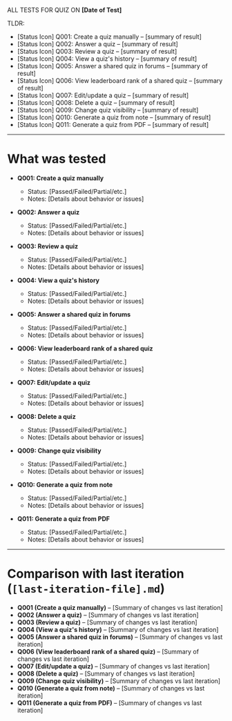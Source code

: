 ALL TESTS FOR QUIZ ON **[Date of Test]**

TLDR:

- [Status Icon] Q001: Create a quiz manually – [summary of result]
- [Status Icon] Q002: Answer a quiz – [summary of result]
- [Status Icon] Q003: Review a quiz – [summary of result]
- [Status Icon] Q004: View a quiz's history – [summary of result]
- [Status Icon] Q005: Answer a shared quiz in forums – [summary of result]
- [Status Icon] Q006: View leaderboard rank of a shared quiz – [summary of result]
- [Status Icon] Q007: Edit/update a quiz – [summary of result]
- [Status Icon] Q008: Delete a quiz – [summary of result]
- [Status Icon] Q009: Change quiz visibility – [summary of result]
- [Status Icon] Q010: Generate a quiz from note – [summary of result]
- [Status Icon] Q011: Generate a quiz from PDF – [summary of result]

---

# What was tested

- **Q001: Create a quiz manually**

  - Status: [Passed/Failed/Partial/etc.]
  - Notes: [Details about behavior or issues]

- **Q002: Answer a quiz**

  - Status: [Passed/Failed/Partial/etc.]
  - Notes: [Details about behavior or issues]

- **Q003: Review a quiz**

  - Status: [Passed/Failed/Partial/etc.]
  - Notes: [Details about behavior or issues]

- **Q004: View a quiz's history**

  - Status: [Passed/Failed/Partial/etc.]
  - Notes: [Details about behavior or issues]

- **Q005: Answer a shared quiz in forums**

  - Status: [Passed/Failed/Partial/etc.]
  - Notes: [Details about behavior or issues]

- **Q006: View leaderboard rank of a shared quiz**

  - Status: [Passed/Failed/Partial/etc.]
  - Notes: [Details about behavior or issues]

- **Q007: Edit/update a quiz**

  - Status: [Passed/Failed/Partial/etc.]
  - Notes: [Details about behavior or issues]

- **Q008: Delete a quiz**

  - Status: [Passed/Failed/Partial/etc.]
  - Notes: [Details about behavior or issues]

- **Q009: Change quiz visibility**

  - Status: [Passed/Failed/Partial/etc.]
  - Notes: [Details about behavior or issues]

- **Q010: Generate a quiz from note**

  - Status: [Passed/Failed/Partial/etc.]
  - Notes: [Details about behavior or issues]

- **Q011: Generate a quiz from PDF**
  - Status: [Passed/Failed/Partial/etc.]
  - Notes: [Details about behavior or issues]

---

# Comparison with last iteration (`[last-iteration-file].md`)

- **Q001 (Create a quiz manually)** – [Summary of changes vs last iteration]
- **Q002 (Answer a quiz)** – [Summary of changes vs last iteration]
- **Q003 (Review a quiz)** – [Summary of changes vs last iteration]
- **Q004 (View a quiz's history)** – [Summary of changes vs last iteration]
- **Q005 (Answer a shared quiz in forums)** – [Summary of changes vs last iteration]
- **Q006 (View leaderboard rank of a shared quiz)** – [Summary of changes vs last iteration]
- **Q007 (Edit/update a quiz)** – [Summary of changes vs last iteration]
- **Q008 (Delete a quiz)** – [Summary of changes vs last iteration]
- **Q009 (Change quiz visibility)** – [Summary of changes vs last iteration]
- **Q010 (Generate a quiz from note)** – [Summary of changes vs last iteration]
- **Q011 (Generate a quiz from PDF)** – [Summary of changes vs last iteration]
